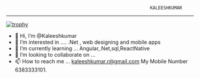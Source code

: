                                                           KALEESHKUMAR
-----------------------------------------------------------------------------------------------------------------------------
[![trophy](https://github-profile-trophy.vercel.app/?username=ryo-ma)](https://github.com/ryo-ma/github-profile-trophy)


- 👋 Hi, I’m @Kaleeshkumar
- 👀 I’m interested in .... .Net , web designing and mobile apps
- 🌱 I’m currently learning ... Angular,.Net,sql,ReactNative
- 💞️ I’m looking to collaborate on ...
- 📫 How to reach me ... kaleeshkumar.r@gmail.com
My Mobile Number 6383333101.

<!---
Kaleeshkumar/Kaleeshkumar is a ✨ special ✨ repository because its `README.md` (this file) appears on your GitHub profile.
You can click the Preview link to take a look at your changes.
--->
